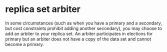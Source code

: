 # replica set arbiter

In some circumstances (such as when you have a primary and a secondary, but cost constraints prohibit adding another secondary), you may choose to add an arbiter to your replica set. An arbiter participates in elections for primary but an arbiter does not have a copy of the data set and cannot become a primary.

